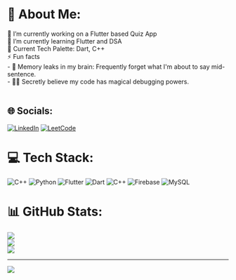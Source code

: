 # 💫 About Me:
🔭 I’m currently working on a Flutter based Quiz App <br>🌱 I’m currently learning Flutter and DSA<br>🌈 Current Tech Palette: Dart, C++<br>⚡ Fun facts<br>- 🧠 Memory leaks in my brain: Frequently forget what I'm about to say mid-sentence.<br>- 🧙‍♂ Secretly believe my code has magical debugging powers.<br><br>


## 🌐 Socials:
[![LinkedIn](https://img.shields.io/badge/LinkedIn-%230077B5.svg?logo=linkedin&logoColor=white)](https://linkedin.com/in/asimsahoo) 
[![LeetCode](https://img.shields.io/badge/-LeetCode-FFA116?style=flat&logoColor=white)](https://leetcode.com/asimsahoo/) 

# 💻 Tech Stack:
![C++](https://img.shields.io/badge/c++-%2300599C.svg?style=flat&logo=c%2B%2B&logoColor=white) ![Python](https://img.shields.io/badge/python-3670A0?style=flat&logo=python&logoColor=ffdd54) ![Flutter](https://img.shields.io/badge/Flutter-%2302569B.svg?style=flat&logo=Flutter&logoColor=white) ![Dart](https://img.shields.io/badge/dart-%230175C2.svg?style=flat&logo=dart&logoColor=white) ![C++](https://img.shields.io/badge/c++-%2300599C.svg?style=flat&logo=c%2B%2B&logoColor=white) ![Firebase](https://img.shields.io/badge/firebase-%23039BE5.svg?style=flat&logo=firebase) ![MySQL](https://img.shields.io/badge/mysql-%2300000f.svg?style=flat&logo=mysql&logoColor=white)
# 📊 GitHub Stats:
![](https://github-readme-stats.vercel.app/api?username=asim-sahoo&theme=radical&hide_border=false&include_all_commits=true&count_private=false)<br/>
![](https://github-readme-streak-stats.herokuapp.com/?user=asim-sahoo&theme=radical&hide_border=false)<br/>
![](https://github-readme-stats.vercel.app/api/top-langs/?username=asim-sahoo&theme=radical&hide_border=false&include_all_commits=true&count_private=false&layout=compact)

---
[![](https://visitcount.itsvg.in/api?id=asim-sahoo&icon=5&color=0)](https://visitcount.itsvg.in)
